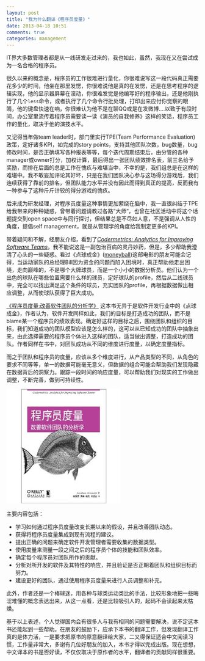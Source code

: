 ```yaml
---
layout: post
title: "我为什么翻译《程序员度量》"
date: 2013-04-18 10:51
comments: true
categories: management
---
```

IT界大多数管理者都是从一线研发走过来的，我也如此，虽然，我现在又在尝试成为一名合格的程序员。

很久以来的概念是，程序员的工作很难进行量化，你很难说写这一段代码真正需要花多少的时间，他坐在那里发愣，你很难说他是真的在发愣，还是在思考程序的逻辑实现，他的显示器屏幕在滚动，你很难发觉是他编写好的程序输出，还是他刚执行了几个<code>less</code>命令，或者执行了几个命令行批处理，打印出来应付你觉察的眼睛，他的键盘快速在响，你很难认为他不是在聊QQ或是在发微博....以致于有段时间，办公室里流传着程序员需要读一读《演员的自我修养》这样的笑话，程序员工作的量化，取决于他的演技水平。

又记得当年做team leader时，部门里实行TPE(Team Performance Evaluation)政策，定好诸多KPI，如完成的story points，支持其他团队次数，bug数量，bug修改时间，是否正确填写各种报表等等，每个迭代周期结束后，由分管的各种manager或owner打分，加权计算，最后得出一张团队绩效排名表，前三名给予奖励，而排在后面的总是工作在愧疚与难堪当中，不幸的是，我们组总是在这样的难堪中。我不敢妄加评论其好坏，只是在我们团队决心参与这场得分游戏后，我们连续获得了靠前的排名，但团队能力水平并没有因此而得到真正的提高，反而我有一种参与了这种斤斤计较的得分游戏的愧疚。

后来成为研发经理，对程序员度量这种事情更加萦绕在脑中，我一直很纠结于TPE给我带来的种种疑惑，曾带着问题请教过各路“大师“，也曾在社区活动中将这个话题提交到open space中与同行探讨，但结果总是不尽如人意，不是强调从人性的角度，提倡self management，就是从管理学的角度给我制定更多的KPI。

带着疑问和不解，经朋友介绍，看到了[*Codermetrics: Analytics for Improving Software Teams*](http://www.amazon.com/Codermetrics-Analytics-Improving-Software-Teams/dp/1449305156" "Codermetrics")，我不能说这是一副包治百病的灵丹妙药，但是，多少帮助我澄清了心头的一些疑惑。看过《点球成金》([moneyball](http://www.imdb.com/title/tt1210166/?ref_=fn_al_tt_1 "moneyball"))这部电影的朋友可能会记得，当运动家队的总经理Bill因为资金的问题而陷入困境时，真正帮助他走出困境，走向巅峰的，不是哪个大牌球员，而是一个小小的数据分析员。他们认为一个出色的球队在哪些位置需要什么样的球员，定好球队的profile，然后从二线球员中，完全可以找出满足这个条件的球员，充实团队的profile，再根据数据做出相应调整，从而使球队获得了巨大成功。


[《程序员度量:改善软件团队的分析学》](http://book.douban.com/subject/21365482/" "程序员度量")
这本书无异于是软件开发行业中的《点球成金》，作者认为，软件开发同样如此，我们的目标是打造成功的团队，而不是blame某一个程序员的绩效表现。确定好这样的目标之后，围绕团队和组织的目标，我们知道成功的团队模型应该是怎么样的，这可以从已知成功的团队中抽象出来，由此选择需要的程序员个体进入这样的团队，适当做出调整，打造成功的团队。作者同样在书中，对团队成功从不同的维度进行度量，以确定度量指标。

而之于团队和程序员的度量，应该从多个维度进行，从产品类型的不同，从角色的要求不同等等，单一的数据可能毫无意义，但数据的组合可能会帮助我们发现隐藏在数据背后的洞察力。跟踪一段时间的响应度量，可以帮助我们对现实的工作做出调整，不断完善，做到可持续性。

![Alt text](/images/2013-04-18-why-i-translate-codermetrics/codermetrics-cn.jpg "codermetrics Chinese version coverpage")

主要内容包括：

*  学习如何通过程序员度量改变长期以来的假设，并且改善团队动态。
*  获得将程序员度量集成到现有流程的建议。
*  提出正确的问题来确定软件开发管理者需要收集的数据类型。
*  使用度量来测量一段之间之后的程序员个体的技能和团队效率。
*  确定每个程序员对团队所作的贡献。
*  分析对所开发的软件及其特性的响应，并且验证是否正朝着团队和组织目标而努力。
*  建设更好的团队，通过使用程序员度量来进行人员调整和补充。

此外，作者还是一个棒球迷，用各种与球类运动类比的手法，比较形象地把一些晦涩难懂的概念表达出来，从这一点看，还是比较吸引人的，起码不会读起来太枯燥。

基于以上表述，个人觉得国内会有很多人与我有相同的问题需要解决，说不定这本书还能起到一些帮助。在朋友的鼓励下，应承下本书的翻译工作，但发现翻译工作真的是体力活，一是要求把原书的原意翻译给大家，二又得保证适合中文阅读习惯，工作量非常大，多谢有几位好朋友的加入，本书才得以完成出版。现在想想，中文译本的书是否好读，不仅仅取决于原作者的水平，翻译者的贡献同样很重要。

